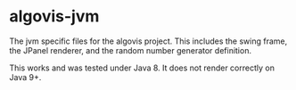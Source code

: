 # algovis-jvm

The jvm specific files for the algovis project. This includes the swing frame, the JPanel renderer, and the random number generator definition.

This works and was tested under Java 8. It does not render correctly on Java 9+.